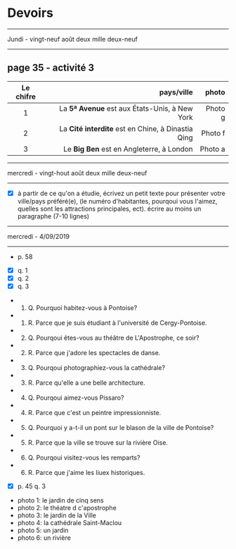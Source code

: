 # Devoirs

_____________
 Jundi - vingt-neuf août deux mille  deux-neuf
________


## page 35 - activité 3

Le chifre | pays/ville | photo |
:-------: | ------:|------:|
1 |La **5ª Avenue** est aux États-Unis, à New York   |Photo g |
2 |La **Cité interdite** est en Chine, à Dinastia Qing   |Photo f |
3 |Le **Big Ben** est en Angleterre, à London   |Photo a |

________
 mercredi - vingt-hout août deux mille  deux-neuf
________
- [x] à partir de ce qu'on a étudie, écrivez un petit texte pour présenter votre ville/pays préféré(e), (le numéro d'habitantes, pourqoui vous l'aimez, quelles sont les attractions principales, ect). écrire au moins un paragraphe (7-10 lignes) 
________
 mercredi - 4/09/2019
________
- p. 58 
- [x] q. 1
- [x] q. 2
- [x] q. 3

- 1. Q. Pourquoi habitez-vous à Pontoise?
- 1. R. Parce que je suis étudiant à l'université de Cergy-Pontoise.
- 2. Q. Pourqoui êtes-vous au théâtre de L'Apostrophe, ce soir?
- 2. R. Parce que j'adore les spectacles de danse.
- 3. Q. Pourqoui photographiez-vous la cathédrale?
- 3. R. Parce qu'elle a une belle architecture.
- 4. Q. Pourqoui aimez-vous Pissaro?
- 4. R. Parce que c'est un peintre impressionniste.
- 5. Q. Pourquoi y a-t-il un pont sur le blason de la ville de Pontoise?
- 5. R. Parce que la ville se trouve sur la rivière Oise.
- 6. Q. Pourqoui visitez-vous les remparts?
- 6. R. Parce que j'aime les liuex historiques.


- [x] p. 45 q. 3

- photo 1: le jardin de cinq sens
- photo 2: le théatre d c'apostrophe
- photo 3: le jardin de la Ville
- photo 4: la cathédrale Saint-Maclou
- photo 5: un jardin
- photo 6: un rivière
